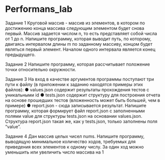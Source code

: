 # Performans_lab
Задание 1 Круговой массив - массив из элементов, в котором по достижению конца массива следующим элементом будет снова первый. Массив задается числом n, то есть представляет собой числа от 1 до n. Напишите программу, которая выводит путь, по которому, двигаясь интервалом длины m по заданному массиву, концом будет являться первый элемент. Началом одного интервала является конец предыдущего.

Задание 2 Напишите программу, которая рассчитывает положение точки относительно окружности.

Задание 3 На вход в качестве аргументов программы поступают три пути к файлу (в приложении к заданию находятся примеры этих файлов): ● values.json содержит результаты прохождения тестов с уникальными id ● tests.json содержит структуру для построения отчета на основе прошедших тестов (вложенность может быть большей, чем в примере) ● report.json - сюда записывается результат. Напишите программу, которая формирует файл report.json с заполненными полями value для структуры tests.json на основании values.json. Структура report.json такая же, как у tests.json, только заполнены поля “value”.

Задание 4 Дан массив целых чисел nums. Напишите программу, выводящую минимальное количество ходов, требуемых для приведения всех элементов к одному числу. За один ход можно уменьшить или увеличить число массива на 1
